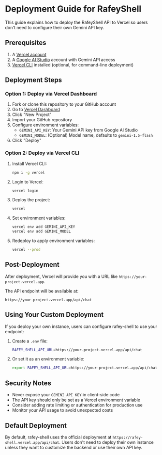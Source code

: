 # Deployment Guide for RafeyShell

This guide explains how to deploy the RafeyShell API to Vercel so users don't need to configure their own Gemini API key.

## Prerequisites

1. A [Vercel account](https://vercel.com)
2. A [Google AI Studio](https://makersuite.google.com/app/apikey) account with Gemini API access
3. [Vercel CLI](https://vercel.com/docs/cli) installed (optional, for command-line deployment)

## Deployment Steps

### Option 1: Deploy via Vercel Dashboard

1. Fork or clone this repository to your GitHub account
2. Go to [Vercel Dashboard](https://vercel.com/dashboard)
3. Click "New Project"
4. Import your GitHub repository
5. Configure environment variables:
   - `GEMINI_API_KEY`: Your Gemini API key from Google AI Studio
   - `GEMINI_MODEL`: (Optional) Model name, defaults to `gemini-1.5-flash`
6. Click "Deploy"

### Option 2: Deploy via Vercel CLI

1. Install Vercel CLI:
   ```bash
   npm i -g vercel
   ```

2. Login to Vercel:
   ```bash
   vercel login
   ```

3. Deploy the project:
   ```bash
   vercel
   ```

4. Set environment variables:
   ```bash
   vercel env add GEMINI_API_KEY
   vercel env add GEMINI_MODEL
   ```

5. Redeploy to apply environment variables:
   ```bash
   vercel --prod
   ```

## Post-Deployment

After deployment, Vercel will provide you with a URL like `https://your-project.vercel.app`.

The API endpoint will be available at:
```
https://your-project.vercel.app/api/chat
```

## Using Your Custom Deployment

If you deploy your own instance, users can configure rafey-shell to use your endpoint:

1. Create a `.env` file:
   ```bash
   RAFEY_SHELL_API_URL=https://your-project.vercel.app/api/chat
   ```

2. Or set it as an environment variable:
   ```bash
   export RAFEY_SHELL_API_URL=https://your-project.vercel.app/api/chat
   ```

## Security Notes

- Never expose your `GEMINI_API_KEY` in client-side code
- The API key should only be set as a Vercel environment variable
- Consider adding rate limiting or authentication for production use
- Monitor your API usage to avoid unexpected costs

## Default Deployment

By default, rafey-shell uses the official deployment at `https://rafey-shell.vercel.app/api/chat`. Users don't need to deploy their own instance unless they want to customize the backend or use their own API key.